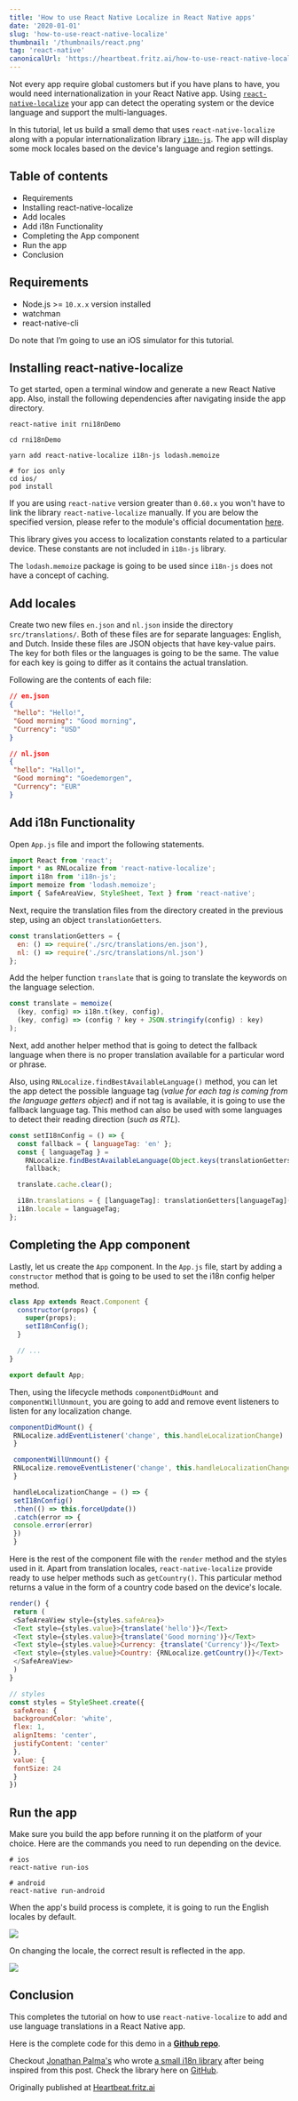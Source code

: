```yaml
---
title: 'How to use React Native Localize in React Native apps'
date: '2020-01-01'
slug: 'how-to-use-react-native-localize'
thumbnail: '/thumbnails/react.png'
tag: 'react-native'
canonicalUrl: 'https://heartbeat.fritz.ai/how-to-use-react-native-localize-in-react-native-apps-3bb3d510f801'
---
```


Not every app require global customers but if you have plans to have, you would need internationalization in your React Native app. Using [`react-native-localize`](https://github.com/react-native-community/react-native-localize) your app can detect the operating system or the device language and support the multi-languages.

In this tutorial, let us build a small demo that uses `react-native-localize` along with a popular internationalization library [`i18n-js`](https://github.com/fnando/i18n-js). The app will display some mock locales based on the device's language and region settings.

## Table of contents

- Requirements
- Installing react-native-localize
- Add locales
- Add i18n Functionality
- Completing the App component
- Run the app
- Conclusion

## Requirements

- Node.js >= `10.x.x` version installed
- watchman
- react-native-cli

Do note that I’m going to use an iOS simulator for this tutorial.

## Installing react-native-localize

To get started, open a terminal window and generate a new React Native app. Also, install the following dependencies after navigating inside the app directory.

```shell
react-native init rni18nDemo

cd rni18nDemo

yarn add react-native-localize i18n-js lodash.memoize

# for ios only
cd ios/
pod install
```

If you are using `react-native` version greater than `0.60.x` you won't have to link the library `react-native-localize` manually. If you are below the specified version, please refer to the module's official documentation [here](https://github.com/react-native-community/react-native-localize).

This library gives you access to localization constants related to a particular device. These constants are not included in `i18n-js` library.

The `lodash.memoize` package is going to be used since `i18n-js` does not have a concept of caching.

## Add locales

Create two new files `en.json` and `nl.json` inside the directory `src/translations/`. Both of these files are for separate languages: English, and Dutch. Inside these files are JSON objects that have key-value pairs. The key for both files or the languages is going to be the same. The value for each key is going to differ as it contains the actual translation.

Following are the contents of each file:

```json
// en.json
{
 "hello": "Hello!",
 "Good morning": "Good morning",
 "Currency": "USD"
}

// nl.json
{
 "hello": "Hallo!",
 "Good morning": "Goedemorgen",
 "Currency": "EUR"
}
```

## Add i18n Functionality

Open `App.js` file and import the following statements.

```js
import React from 'react';
import * as RNLocalize from 'react-native-localize';
import i18n from 'i18n-js';
import memoize from 'lodash.memoize';
import { SafeAreaView, StyleSheet, Text } from 'react-native';
```

Next, require the translation files from the directory created in the previous step, using an object `translationGetters`.

```js
const translationGetters = {
  en: () => require('./src/translations/en.json'),
  nl: () => require('./src/translations/nl.json')
};
```

Add the helper function `translate` that is going to translate the keywords on the language selection.

```js
const translate = memoize(
  (key, config) => i18n.t(key, config),
  (key, config) => (config ? key + JSON.stringify(config) : key)
);
```

Next, add another helper method that is going to detect the fallback language when there is no proper translation available for a particular word or phrase.

Also, using `RNLocalize.findBestAvailableLanguage()` method, you can let the app detect the possible language tag (_value for each tag is coming from the language getters object_) and if not tag is available, it is going to use the fallback language tag. This method can also be used with some languages to detect their reading direction (_such as RTL_).

```js
const setI18nConfig = () => {
  const fallback = { languageTag: 'en' };
  const { languageTag } =
    RNLocalize.findBestAvailableLanguage(Object.keys(translationGetters)) ||
    fallback;

  translate.cache.clear();

  i18n.translations = { [languageTag]: translationGetters[languageTag]() };
  i18n.locale = languageTag;
};
```

## Completing the App component

Lastly, let us create the `App` component. In the `App.js` file, start by adding a `constructor` method that is going to be used to set the i18n config helper method.

```js
class App extends React.Component {
  constructor(props) {
    super(props);
    setI18nConfig();
  }

  // ...
}

export default App;
```

Then, using the lifecycle methods `componentDidMount` and `componentWillUnmount`, you are going to add and remove event listeners to listen for any localization change.

```js
componentDidMount() {
 RNLocalize.addEventListener('change', this.handleLocalizationChange)
 }

 componentWillUnmount() {
 RNLocalize.removeEventListener('change', this.handleLocalizationChange)
 }

 handleLocalizationChange = () => {
 setI18nConfig()
 .then(() => this.forceUpdate())
 .catch(error => {
 console.error(error)
 })
 }
```

Here is the rest of the component file with the `render` method and the styles used in it. Apart from translation locales, `react-native-localize` provide ready to use helper methods such as `getCountry()`. This particular method returns a value in the form of a country code based on the device's locale.

```js
render() {
 return (
 <SafeAreaView style={styles.safeArea}>
 <Text style={styles.value}>{translate('hello')}</Text>
 <Text style={styles.value}>{translate('Good morning')}</Text>
 <Text style={styles.value}>Currency: {translate('Currency')}</Text>
 <Text style={styles.value}>Country: {RNLocalize.getCountry()}</Text>
 </SafeAreaView>
 )
}

// styles
const styles = StyleSheet.create({
 safeArea: {
 backgroundColor: 'white',
 flex: 1,
 alignItems: 'center',
 justifyContent: 'center'
 },
 value: {
 fontSize: 24
 }
})
```

## Run the app

Make sure you build the app before running it on the platform of your choice. Here are the commands you need to run depending on the device.

```shell
# ios
react-native run-ios

# android
react-native run-android
```

When the app's build process is complete, it is going to run the English locales by default.

<img src='https://miro.medium.com/max/350/1*3KLq-CScY5yMp1pPnf1qjg.png' />

On changing the locale, the correct result is reflected in the app.

<img src='https://miro.medium.com/max/377/1*cURVMx8splW7SgIaLd6y_g.gif' />

## Conclusion

This completes the tutorial on how to use `react-native-localize` to add and use language translations in a React Native app.

Here is the complete code for this demo in a **[Github repo](https://github.com/amandeepmittal/rni18nDemo)**.

Checkout [Jonathan Palma's](https://twitter.com/jonathanpalma__) who wrote [a small i18n library](https://github.com/jonathanpalma/react-native-simple-i18n#readme) after being inspired from this post. Check the library here on [GitHub](https://github.com/jonathanpalma/react-native-simple-i18n#readme).

Originally published at [Heartbeat.fritz.ai](https://heartbeat.fritz.ai/how-to-use-react-native-localize-in-react-native-apps-3bb3d510f801)
